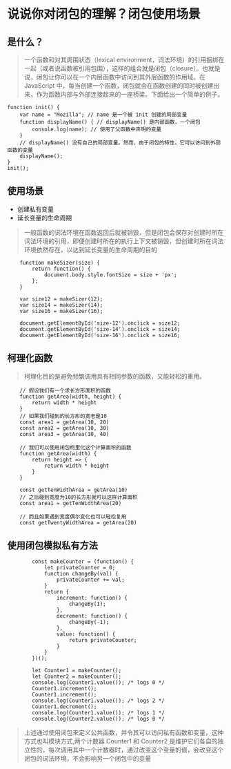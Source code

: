 <!--
 * @Author: llsldwy lilin5@126.com
 * @Date: 2023-07-04 10:52:37
 * @LastEditors: llsldwy lilin5@126.com
 * @LastEditTime: 2023-07-04 12:10:20
 * @FilePath: /web-front-study/javascript/06.对闭包的理解？闭包使用场景.md
-->
# 说说你对闭包的理解？闭包使用场景

## 是什么？
> 一个函数和对其周围状态（lexical environment，词法环境）的引用捆绑在一起（或者说函数被引用包围），这样的组合就是闭包（closure）。也就是说，闭包让你可以在一个内层函数中访问到其外层函数的作用域。在 JavaScript 中，每当创建一个函数，闭包就会在函数创建的同时被创建出来，作为函数内部与外部连接起来的一座桥梁。下面给出一个简单的例子。
```
function init() {
    var name = "Mozilla"; // name 是一个被 init 创建的局部变量
    function displayName() { // displayName() 是内部函数，一个闭包
        console.log(name); // 使用了父函数中声明的变量
    }
    // displayName() 没有自己的局部变量。然而，由于闭包的特性，它可以访问到外部函数的变量
    displayName();
}
init();
```

## 使用场景
+ 创建私有变量
+ 延长变量的生命周期  
> 一般函数的词法环境在函数返回后就被销毁，但是闭包会保存对创建时所在词法环境的引用，即便创建时所在的执行上下文被销毁，但创建时所在词法环境依然存在，以达到延长变量的生命周期的目的
```
    function makeSizer(size) {
        return function() {
            document.body.style.fontSize = size + 'px';
        };
    }

    var size12 = makeSizer(12);
    var size14 = makeSizer(14);
    var size16 = makeSizer(16);

    document.getElementById('size-12').onclick = size12;
    document.getElementById('size-14').onclick = size14;
    document.getElementById('size-16').onclick = size16;
```


## 柯理化函数
> 柯理化目的是避免频繁调用具有相同参数的函数，又能轻松的重用。
```
    // 假设我们有一个求长方形面积的函数
    function getArea(width, height) {
        return width * height
    }
    // 如果我们碰到的长方形的宽老是10
    const area1 = getArea(10, 20)
    const area2 = getArea(10, 30)
    const area3 = getArea(10, 40)

    // 我们可以使用闭包柯里化这个计算面积的函数
    function getArea(width) {
        return height => {
            return width * height
        }
    }

    const getTenWidthArea = getArea(10)
    // 之后碰到宽度为10的长方形就可以这样计算面积
    const area1 = getTenWidthArea(20)

    // 而且如果遇到宽度偶尔变化也可以轻松复用
    const getTwentyWidthArea = getArea(20)
```


## 使用闭包模拟私有方法
>
```
        const makeCounter = (function() {
            let privateCounter = 0;
            function changeBy(val) {
                privateCounter += val;
            }
            return {
                increment: function() {
                    changeBy(1);
                },
                decrement: function() {
                    changeBy(-1);
                },
                value: function() {
                    return privateCounter;
                }
            }
        })();

        let Counter1 = makeCounter();
        let Counter2 = makeCounter();
        console.log(Counter1.value()); /* logs 0 */
        Counter1.increment();
        Counter1.increment();
        console.log(Counter1.value()); /* logs 2 */
        Counter1.decrement();
        console.log(Counter1.value()); /* logs 1 */
        console.log(Counter2.value()); /* logs 0 */
```

> 上述通过使用闭包来定义公共函数，并令其可以访问私有函数和变量，这种方式也叫模块方式,两个计数器 Counter1 和 Counter2 是维护它们各自的独立性的，每次调用其中一个计数器时，通过改变这个变量的值，会改变这个闭包的词法环境，不会影响另一个闭包中的变量